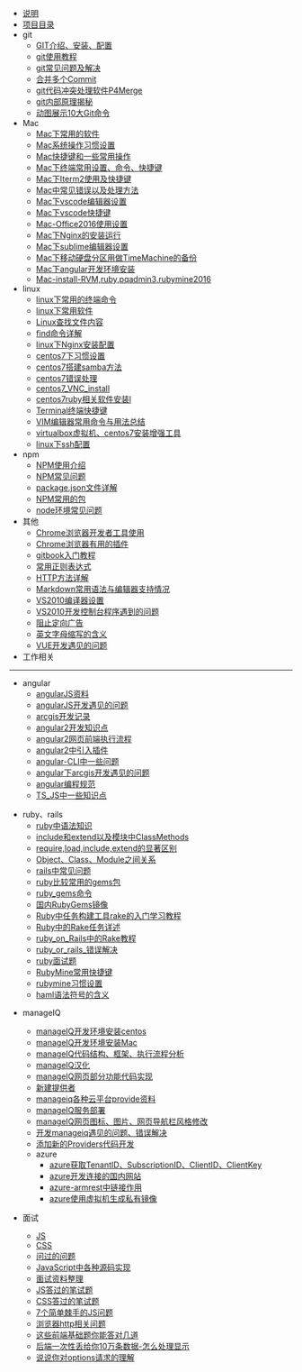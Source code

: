 * [说明](README.md)
* [项目目录](SUMMARY.md)
* git
    * [GIT介绍、安装、配置](doc/git/001-GIT介绍、安装、配置.md)
    * [git使用教程](doc/git/002-git使用教程.md)
    * [git常见问题及解决](doc/git/003-git常见问题及解决.md)
    * [合并多个Commit](doc/git/004-合并多个Commit.md)
    * [git代码冲突处理软件P4Merge](doc/git/005-git代码冲突处理软件P4Merge.md)
    * [git内部原理揭秘](doc/git/006-git内部原理揭秘.md)
    * [动图展示10大Git命令](doc/git/007-动图展示10大Git命令.md)
* Mac
    * [Mac下常用的软件](doc/mac/001-Mac下常用的软件.md)
    * [Mac系统操作习惯设置](doc/mac/002-Mac系统操作习惯设置.md)
    * [Mac快捷键和一些常用操作](doc/mac/003-Mac快捷键和一些常用操作.md)
    * [Mac下终端常用设置、命令、快捷键](doc/mac/004-Mac下终端常用设置、命令、快捷键.md)
    * [Mac下Iterm2使用及快捷键](doc/mac/005-Mac下Iterm2使用及快捷键.md)
    * [Mac中常见错误以及处理方法](doc/mac/006-Mac中常见错误以及处理方法.md)
    * [Mac下vscode编辑器设置](doc/mac/007-Mac下vscode编辑器设置.md)
    * [Mac下vscode快捷键](doc/mac/008-Mac下vscode快捷键.md)
    * [Mac-Office2016使用设置](doc/mac/009-Mac-Office2016使用设置.md)
    * [Mac下Nginx的安装运行](doc/mac/010-Mac下Nginx的安装运行.md)
    * [Mac下sublime编辑器设置](doc/mac/011-Mac下sublime编辑器设置.md)
    * [Mac下移动硬盘分区用做TimeMachine的备份](doc/mac/012-Mac下移动硬盘分区用做TimeMachine的备份.md)
    * [Mac下angular开发环境安装](doc/mac/013-Mac下angular开发环境安装.md)
    * [Mac-install-RVM,ruby,pqadmin3,rubymine2016](doc/mac/014-Mac-install-RVM,ruby,pqadmin3,rubymine2016.md)
* linux
    * [linux下常用的终端命令](doc/linux/001-linux下常用的终端命令.md)
    * [linux下常用软件](doc/linux/002-linux下常用软件.md)
    * [Linux查找文件内容](doc/linux/003-Linux查找文件内容.md)
    * [find命令详解](doc/linux/003-find命令详解.md)
    * [linux下Nginx安装配置](doc/linux/004-linux下Nginx安装配置.md)
    * [centos7下习惯设置](doc/linux/005-centos7下习惯设置.md)
    * [centos7搭建samba方法](doc/linux/006-centos7搭建samba方法.md)
    * [centos7错误处理](doc/linux/007-centos7错误处理.md)
    * [centos7_VNC_install](doc/linux/008-centos7_VNC_install.md)
    * [centos7ruby相关软件安装l](doc/linux/009-centos7ruby相关软件安装.md)
    * [Terminal终端快捷键](doc/linux/010-Terminal终端快捷键.md)
    * [VIM编辑器常用命令与用法总结](doc/linux/011-VIM编辑器常用命令与用法总结.md)
    * [virtualbox虚拟机、centos7安装增强工具](doc/linux/012-virtualbox虚拟机、centos7安装增强工具.md)
    * [linux下ssh配置](doc/linux/013-linux下ssh配置.md)
* npm
    * [NPM使用介绍](doc/npm/001-NPM使用介绍.md)
    * [NPM常见问题](doc/npm/002-NPM常见问题.md)
    * [package.json文件详解](doc/npm/003-package.json文件详解.md)
    * [NPM常用的包](doc/npm/004-NPM常用的包.md)
    * [node环境常见问题](doc/npm/005-node环境常见问题.md)
* 其他
    * [Chrome浏览器开发者工具使用](doc/other/001-Chrome浏览器开发者工具使用.md)
    * [Chrome浏览器有用的插件](doc/other/002-Chrome浏览器有用的插件.md)
    * [gitbook入门教程](doc/other/003-gitbook入门教程.md)
    * [常用正则表达式](doc/other/004-常用正则表达式.md)
    * [HTTP方法详解](doc/other/005-HTTP方法详解.md)
    * [Markdown常用语法与编辑器支持情况](doc/other/006-Markdown常用语法与编辑器支持情况.md)
    * [VS2010编译器设置](doc/other/007-VS2010编译器设置.md)
    * [VS2010开发控制台程序遇到的问题](doc/other/008-VS2010开发控制台程序遇到的问题.md)
    * [阻止定向广告](doc/other/009-阻止定向广告.md)
    * [英文字母缩写的含义](doc/other/010-英文字母缩写的含义.md)
    * [VUE开发遇见的问题](doc/other/011-VUE开发遇见的问题.md)
* 工作相关
    

---------------
* angular
    * [angularJS资料](doc/angular/001-angularJS资料.md)
    * [angularJS开发遇见的问题](doc/angular/002-angularJS开发遇见的问题.md)
    * [arcgis开发记录](doc/angular/003-arcgis开发记录.md)
    * [angular2开发知识点](doc/angular/004-angular2开发知识点.md)
    * [angular2网页前端执行流程](doc/angular/005-angular2网页前端执行流程.md)
    * [angular2中引入插件](doc/angular/006-angular2中引入插件.md)
    * [angular-CLI中一些问题](doc/angular/007-angular-CLI中一些问题.md)
    * [angular下arcgis开发遇见的问题](doc/angular/008-angular下arcgis开发遇见的问题.md)
    * [angular编程规范](doc/angular/009-angular编程规范.md)
    * [TS_JS中一些知识点](doc/angular/010-TS_JS中一些知识点.md)

- ruby、rails
    * [ruby中语法知识](doc/ruby/001-ruby中语法知识.md)
    * [include和extend以及模块中ClassMethods](doc/ruby/002-include和extend以及模块中ClassMethods.md)
    * [require,load,include,extend的显著区别](doc/ruby/003-require,load,include,extend的显著区别.md)
    * [Object、Class、Module之间关系](doc/ruby/004-Object、Class、Module之间关系.md)
    * [rails中常见问题](doc/ruby/005-rails中常见问题.md)
    * [ruby比较常用的gems包](doc/ruby/006-ruby比较常用的gems包.md)
    * [ruby_gems命令](doc/ruby/007-ruby_gems命令.md)
    * [国内RubyGems镜像](doc/ruby/008-国内RubyGems镜像.md)
    * [Ruby中任务构建工具rake的入门学习教程](doc/ruby/009-Ruby中任务构建工具rake的入门学习教程.md)
    * [Ruby中的Rake任务详述](doc/ruby/010-Ruby中的Rake任务详述.md)
    * [ruby_on_Rails中的Rake教程](doc/ruby/011-ruby_on_Rails中的Rake教程.md)
    * [ruby_or_rails_错误解决](doc/ruby/012-ruby_or_rails_错误解决.md)
    * [ruby面试题](doc/ruby/013-ruby面试题.md)
    * [RubyMine常用快捷键](doc/ruby/014-RubyMine常用快捷键.md)
    * [rubymine习惯设置](doc/ruby/015-rubymine习惯设置.md)
    * [haml语法符号的含义](doc/ruby/016-haml语法符号的含义.md)

* manageIQ
    * [manageIQ开发环境安装centos](doc/manageiq/001-manageIQ开发环境安装centos.md)
    * [manageIQ开发环境安装Mac](doc/manageiq/002-manageIQ开发环境安装Mac.md)
    * [manageIQ代码结构、框架、执行流程分析](doc/manageiq/003-manageIQ代码结构、框架、执行流程分析.md)
    * [manageIQ汉化](doc/manageiq/004-manageIQ汉化.md)
    * [manageIQ网页部分功能代码实现](doc/manageiq/005-manageIQ网页部分功能代码实现.md)
    * [新建提供者](doc/manageiq/006-新建提供者.md)
    * [manageiq各种云平台provide资料](doc/manageiq/007-manageiq各种云平台provide资料.md)
    * [manageIQ服务部署](doc/manageiq/008-manageIQ服务部署.md)
    * [manageIQ网页图标、图片、网页导航栏风格修改](doc/manageiq/009-manageIQ网页图标、图片、网页导航栏风格修改.md)
    * [开发manageiq遇见的问题、错误解决](doc/manageiq/010-开发manageiq遇见的问题、错误解决.md)
    * [添加新的Providers代码开发](doc/manageiq/011-添加新的Providers代码开发.md)
    * azure
        * [azure获取TenantID、SubscriptionID、ClientID、ClientKey](doc/manageiq/azure/001-azure获取TenantID、SubscriptionID、ClientID、ClientKey.md)
        * [azure开发连接的国内网站](doc/manageiq/azure/002-azure开发连接的国内网站.md)
        * [azure-armrest中链接作用](doc/manageiq/azure/003-azure-armrest中链接作用.md)
        * [azure使用虚拟机生成私有镜像](doc/manageiq/azure/004-azure使用虚拟机生成私有镜像.md)
    
* 面试

    * [JS](doc/面试题/001-js.md)
    * [CSS](doc/面试题/002-css.md)
    * [问过的问题](doc/面试题/003-面试问过的问题.md)
    * [JavaScript中各种源码实现](doc/面试题/004-JavaScript中各种源码实现.md)
    * [面试资料整理](doc/面试题/005-面试资料.md)
    * [JS答过的笔试题](doc/面试题/006-JS答过的笔试题.md)
    * [CSS答过的笔试题](doc/面试题/007-CSS答过的笔试题.md)
    * [7个简单棘手的JS问题](doc/面试题/008-7个简单棘手的JS问题.md)
    * [浏览器http相关问题](doc/面试题/009-浏览器http相关问题.md)
    * [这些前端基础题你能答对几道](doc/面试题/010-这些前端基础题你能答对几道.md)
    * [后端一次性丢给你10万条数据-怎么处理显示](doc/面试题/011-后端一次性丢给你10万条数据-怎么处理显示.md)
    * [说说你对options请求的理解](doc/面试题/012-说说你对options请求的理解.md)


